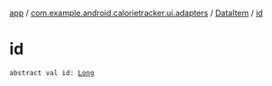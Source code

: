 [app](../../index.md) / [com.example.android.calorietracker.ui.adapters](../index.md) / [DataItem](index.md) / [id](./id.md)

# id

`abstract val id: `[`Long`](https://kotlinlang.org/api/latest/jvm/stdlib/kotlin/-long/index.html)